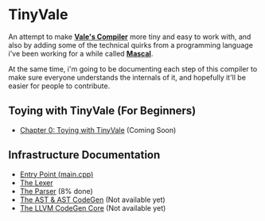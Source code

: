 # TinyVale

An attempt to make [**Vale's Compiler**](https://github.com/ValeLang/Vale) more tiny and easy to work with, and also by adding some of the technical quirks from a programming language i've been working for a while called [**Mascal**](https://github.com/mascal-lang/mascal).

At the same time, i'm going to be documenting each step of this compiler to make sure everyone understands the internals of it, and hopefully it'll be easier for people to contribute.

## Toying with TinyVale (For Beginners)

- [Chapter 0: Toying with TinyVale](https://github.com/TheNachoBIT/TinyVale/blob/tutorial/0-Toying-With-TinyVale.md) (Coming Soon)

## Infrastructure Documentation

- [Entry Point (main.cpp)](https://github.com/TheNachoBIT/TinyVale/blob/main/MainCPP.md)
- [The Lexer](https://github.com/TheNachoBIT/TinyVale/blob/main/language/Lexer/Lexer.md)
- [The Parser](https://github.com/TheNachoBIT/TinyVale/blob/main/language/Parser/Parser.md) (8% done)
- [The AST & AST CodeGen](https://github.com/TheNachoBIT/TinyVale/blob/main/language/AST/AST.md) (Not available yet)
- [The LLVM CodeGen Core](https://github.com/TheNachoBIT/TinyVale/blob/main/language/CodeGen/CodeGen.md) (Not available yet)